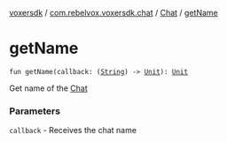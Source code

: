 [voxersdk](../../index.md) / [com.rebelvox.voxersdk.chat](../index.md) / [Chat](index.md) / [getName](./get-name.md)

# getName

`fun getName(callback: (`[`String`](https://kotlinlang.org/api/latest/jvm/stdlib/kotlin/-string/index.html)`) -> `[`Unit`](https://kotlinlang.org/api/latest/jvm/stdlib/kotlin/-unit/index.html)`): `[`Unit`](https://kotlinlang.org/api/latest/jvm/stdlib/kotlin/-unit/index.html)

Get name of the [Chat](index.md)

### Parameters

`callback` - Receives the chat name